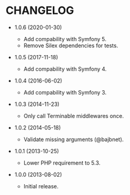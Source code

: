 CHANGELOG
=========

* 1.0.6 (2020-01-30)

  * Add compability with Symfony 5.
  * Remove Silex dependencies for tests.

* 1.0.5 (2017-11-18)

  * Add compability with Symfony 4.

* 1.0.4 (2016-06-02)

  * Add compability with Symfony 3.

* 1.0.3 (2014-11-23)

  * Only call Terminable middlewares once.

* 1.0.2 (2014-05-18)

  * Validate missing arguments (@bajbnet).

* 1.0.1 (2013-10-25)

  * Lower PHP requirement to 5.3.

* 1.0.0 (2013-08-02)

  * Initial release.
